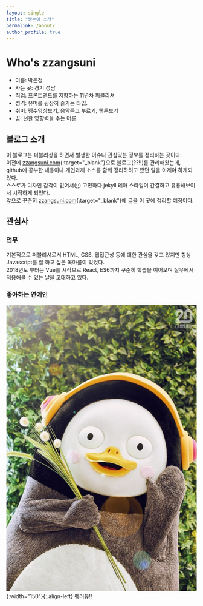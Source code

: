 ```yaml
---
layout: single
title: "짱순이 소개"
permalink: /about/
author_profile: true
---
```


# Who's zzangsuni

- 이름: 박은정
- 사는 곳: 경기 성남
- 직업: 프론트엔드를 지향하는 11년차 퍼블리셔
- 성격: 유머를 굉장히 즐기는 타입.
- 취미: 펭수영상보기, 음악듣고 부르기, 웹툰보기
- 꿈: 선한 영향력을 주는 어른

## 블로그 소개
이 블로그는 퍼블리싱을 하면서 발생한 이슈나 관심있는 정보를 정리하는 곳이다.  
이전에 [zzangsuni.com](http://zzangsuni.com){:target="_blank"}으로 블로그(??!!)를 관리해왔는데, github에 공부한 내용이나 개인과제 소스를 함께 정리하려고 했던 일을 이제야 하게되었다.  
스스로가 디자인 감각이 없어서(;;) 고민하다 jekyll 테마 스타일이 간결하고 유용해보여서 시작하게 되었다.  
앞으로 꾸준히 [zzangsuni.com](http://zzangsuni.com){:target="_blank"}에 글을 이 곳에 정리할 예정이다.


## 관심사
### 업무
기본적으로 퍼블리셔로서 HTML, CSS, 웹접근성 등에 대한 관심을 갖고 있지만 항상 Javascript를 잘 하고 싶은 목마름이 있었다.  
2018년도 부터는 Vue를 시작으로 React, ES6까지 꾸준히 학습을 이어오며 실무에서 적용해볼 수 있는 날을 고대하고 있다.

### 좋아하는 연예인
![펭수](/assets/images/pengsoo.jpg){:width="150"}{:.align-left} 펭러뷰!!